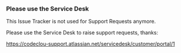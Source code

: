 ### Please use the Service Desk

This Issue Tracker is not used for Support Requests anymore.

Please use the Service Desk to raise support requests, thanks:

https://codeclou-support.atlassian.net/servicedesk/customer/portal/1

